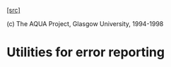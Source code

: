 [[src]](https://github.com/ghc/ghc/tree/master/compiler/main/ErrUtils.hs)

(c) The AQUA Project, Glasgow University, 1994-1998

# Utilities for error reporting